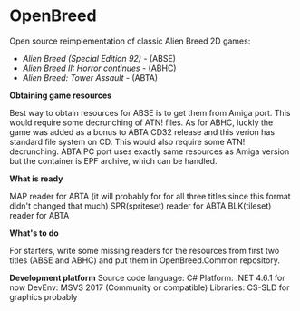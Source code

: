 # OpenBreed
Open source reimplementation of classic Alien Breed 2D games:
 - *Alien Breed (Special Edition 92)* - (ABSE)
 - *Alien Breed II: Horror continues* - (ABHC)
 - *Alien Breed: Tower Assault* - (ABTA)
 
 **Obtaining game resources**
 
Best way to obtain resources for ABSE is to get them from Amiga port. This would require some decrunching of ATN! files.
As for ABHC, luckly the game was added as a bonus to ABTA CD32 release and this verion has standard file system on CD.  This would also require some ATN! decrunching.
ABTA PC port uses exactly same resources as Amiga version but the container is EPF archive, which can be handled.

**What is ready**

MAP reader for ABTA (it will probably for for all three titles since this format didn't changed that much)
SPR(spriteset) reader for ABTA
BLK(tileset) reader for ABTA

**What's to do**

For starters, write some missing readers for the resources from first two titles (ABSE and ABHC) and put them in OpenBreed.Common repository.

**Development platform**
Source code language: C#
Platform: .NET 4.6.1 for now
DevEnv: MSVS 2017 (Community or compatible)
Libraries: CS-SLD for graphics probably

